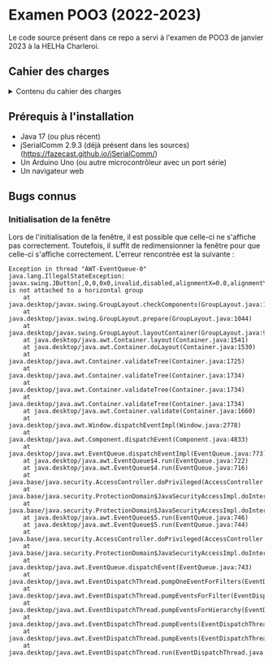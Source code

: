 # Examen POO3 (2022-2023)

Le code source présent dans ce repo a servi à l'examen de POO3 de janvier 2023 à la HELHa Charleroi.

## Cahier des charges

<details>
  <summary>Contenu du cahier des charges</summary>

### Intro

Dans le contexte d’une application réalisée en classe utilisant le port série d’un Arduino, réaliser une application
permettant de faire du datalogging et d’en tracer le résultat sur une fenêtre secondaire. L’application doit être
réalisée en java OU en kotlin pour les plus téméraires d’entre vous.

### Fenêtre principale

Réaliser une fenêtre (libre choix sur les outils : java, javafx, netbeans, glade, Idea, …) qui doit permettre de :

* Lister les ports séries et d’en sélectionner un dans une combo.

* Se connecter au port série (griser le bouton si la connexion est ok pour ne pas se connecter deux fois).

* Deux champs textes permettent d’encoder le nom de l’opérateur et une remarque éventuelle. L’opérateur est obligatoire.

* Deux boutons permettent de démarrer et d’arrêter un enregistrement.

    * En phase d’enregistrement, le logiciel stocke les données dans une structure de donnée enregistrant le "moment"
      d’acquisition de la donnée ainsi que la donnée.

    * Lors de l’arrêt de l’enregistrement&nbsp;: reprendre les différentes mesures et les mettre en forme dans un
      fichier type
      CSV, libre à vous pour le choix du nom et la méthode de stockage.

* Un troisième bouton doit permettre d’afficher le graphique d’un enregistrement précédemment fait dans une simple
  JFrame.

* A la fermeture de la fenêtre, le port série doit être fermé s’il avait été ouvert précédemment.

L’acquisition prend une mesure par seconde (donc 60 mesures par minute) mais l’Arduino, pour les besoins d’une
réactivité d’affichage, envoie une mesure toutes les 200ms. A vous de "filtrer" l’arrivée des données pour ne prendre
qu’aux intervalles définis. La fenêtre se rafraîchit à 200ms.

### Fenêtre secondaire

Libre à vous de trouver ou de faire vous-même un dessin de graphique (style line plot). Pas besoin de faire de chichis.
Vous pouvez aussi utiliser des librairies.

</details>

## Prérequis à l'installation

- Java 17 (ou plus récent)
- jSerialComm 2.9.3 (déjà présent dans les sources) (https://fazecast.github.io/jSerialComm/)
- Un Arduino Uno (ou autre microcontrôleur avec un port série)
- Un navigateur web

## Bugs connus

### Initialisation de la fenêtre

Lors de l'initialisation de la fenêtre, il est possible que celle-ci ne s'affiche pas correctement.
Toutefois, il suffit de redimensionner la fenêtre pour que celle-ci s'affiche correctement.
L'erreur rencontrée est la suivante :

```
Exception in thread "AWT-EventQueue-0" java.lang.IllegalStateException: javax.swing.JButton[,0,0,0x0,invalid,disabled,alignmentX=0.0,alignmentY=0.5,border=javax.swing.plaf.BorderUIResource$CompoundBorderUIResource@49e442df,flags=296,maximumSize=,minimumSize=,preferredSize=,defaultIcon=,disabledIcon=,disabledSelectedIcon=,margin=javax.swing.plaf.InsetsUIResource[top=2,left=14,bottom=2,right=14],paintBorder=true,paintFocus=true,pressedIcon=,rolloverEnabled=true,rolloverIcon=,rolloverSelectedIcon=,selectedIcon=,text=Stop,defaultCapable=true] is not attached to a horizontal group
	at java.desktop/javax.swing.GroupLayout.checkComponents(GroupLayout.java:1090)
	at java.desktop/javax.swing.GroupLayout.prepare(GroupLayout.java:1044)
	at java.desktop/javax.swing.GroupLayout.layoutContainer(GroupLayout.java:914)
	at java.desktop/java.awt.Container.layout(Container.java:1541)
	at java.desktop/java.awt.Container.doLayout(Container.java:1530)
	at java.desktop/java.awt.Container.validateTree(Container.java:1725)
	at java.desktop/java.awt.Container.validateTree(Container.java:1734)
	at java.desktop/java.awt.Container.validateTree(Container.java:1734)
	at java.desktop/java.awt.Container.validateTree(Container.java:1734)
	at java.desktop/java.awt.Container.validate(Container.java:1660)
	at java.desktop/java.awt.Window.dispatchEventImpl(Window.java:2778)
	at java.desktop/java.awt.Component.dispatchEvent(Component.java:4833)
	at java.desktop/java.awt.EventQueue.dispatchEventImpl(EventQueue.java:773)
	at java.desktop/java.awt.EventQueue$4.run(EventQueue.java:722)
	at java.desktop/java.awt.EventQueue$4.run(EventQueue.java:716)
	at java.base/java.security.AccessController.doPrivileged(AccessController.java:399)
	at java.base/java.security.ProtectionDomain$JavaSecurityAccessImpl.doIntersectionPrivilege(ProtectionDomain.java:86)
	at java.base/java.security.ProtectionDomain$JavaSecurityAccessImpl.doIntersectionPrivilege(ProtectionDomain.java:97)
	at java.desktop/java.awt.EventQueue$5.run(EventQueue.java:746)
	at java.desktop/java.awt.EventQueue$5.run(EventQueue.java:744)
	at java.base/java.security.AccessController.doPrivileged(AccessController.java:399)
	at java.base/java.security.ProtectionDomain$JavaSecurityAccessImpl.doIntersectionPrivilege(ProtectionDomain.java:86)
	at java.desktop/java.awt.EventQueue.dispatchEvent(EventQueue.java:743)
	at java.desktop/java.awt.EventDispatchThread.pumpOneEventForFilters(EventDispatchThread.java:203)
	at java.desktop/java.awt.EventDispatchThread.pumpEventsForFilter(EventDispatchThread.java:124)
	at java.desktop/java.awt.EventDispatchThread.pumpEventsForHierarchy(EventDispatchThread.java:113)
	at java.desktop/java.awt.EventDispatchThread.pumpEvents(EventDispatchThread.java:109)
	at java.desktop/java.awt.EventDispatchThread.pumpEvents(EventDispatchThread.java:101)
	at java.desktop/java.awt.EventDispatchThread.run(EventDispatchThread.java:90)
```